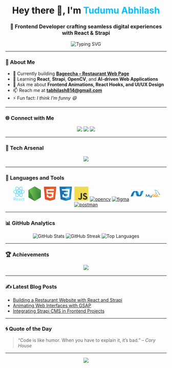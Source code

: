 <!-- Profile Header -->
<h1 align="center">Hey there 👋, I'm <span style="color:#00bfff;">Tudumu Abhilash</span></h1>
<h3 align="center">🚀 Frontend Developer crafting seamless digital experiences with React & Strapi</h3>
<p align="center">
  <img src="https://readme-typing-svg.herokuapp.com?font=Fira+Code&pause=1000&color=00BFFF&center=true&vCenter=true&width=600&lines=Turning+Ideas+Into+Interactive+Web+Experiences;React+%7C+Strapi+%7C+OpenCV+Enthusiast;Design+%26+Code+with+Purpose" alt="Typing SVG" />
</p>

---

### 💫 About Me

- 🔭 Currently building **[Bageecha – Restaurant Web Page](https://tudumuabhilash.github.io/Bageecha/)**  
- 🌱 Learning **React**, **Strapi**, **OpenCV**, and **AI-driven Web Applications**  
- 💬 Ask me about **Frontend Animations, React Hooks, and UI/UX Design**  
- 📫 Reach me at **tabhilash814@gmail.com**  
- ⚡ Fun fact: *I think I’m funny 😄*

---

### 🌐 Connect with Me
<p align="center">
  <a href="https://linkedin.com/in/tudumu-abhilash" target="blank"><img src="https://img.shields.io/badge/-LinkedIn-0077B5?style=for-the-badge&logo=linkedin&logoColor=white"/></a>
  <a href="https://instagram.com/abhi_issac_" target="blank"><img src="https://img.shields.io/badge/-Instagram-E4405F?style=for-the-badge&logo=instagram&logoColor=white"/></a>
  <a href="mailto:tabhilash814@gmail.com"><img src="https://img.shields.io/badge/-Gmail-D14836?style=for-the-badge&logo=gmail&logoColor=white"/></a>
</p>

---

### 🧠 Tech Arsenal
<p align="center">
  <!-- Programming -->
  <img src="https://skillicons.dev/icons?i=html,css,js,ts,react,redux,tailwind,bootstrap,nodejs,express,python,java,dotnet,opencv,figma,photoshop,git,mysql,postgres,vercel" />
</p>

---

### 🧩 Languages and Tools
<p align="center">
  <a href="https://reactjs.org/" target="_blank"><img src="https://raw.githubusercontent.com/devicons/devicon/master/icons/react/react-original-wordmark.svg" alt="react" width="45" height="45"/></a>
  <a href="https://nodejs.org/" target="_blank"><img src="https://raw.githubusercontent.com/devicons/devicon/master/icons/nodejs/nodejs-original.svg" alt="nodejs" width="45" height="45"/></a>
  <a href="https://www.w3.org/html/" target="_blank"><img src="https://raw.githubusercontent.com/devicons/devicon/master/icons/html5/html5-original.svg" alt="html5" width="45" height="45"/></a>
  <a href="https://www.w3schools.com/css/" target="_blank"><img src="https://raw.githubusercontent.com/devicons/devicon/master/icons/css3/css3-original.svg" alt="css3" width="45" height="45"/></a>
  <a href="https://developer.mozilla.org/en-US/docs/Web/JavaScript" target="_blank"><img src="https://raw.githubusercontent.com/devicons/devicon/master/icons/javascript/javascript-original.svg" alt="javascript" width="45" height="45"/></a>
  <a href="https://opencv.org/" target="_blank"><img src="https://www.vectorlogo.zone/logos/opencv/opencv-icon.svg" alt="opencv" width="45" height="45"/></a>
  <a href="https://www.figma.com/" target="_blank"><img src="https://www.vectorlogo.zone/logos/figma/figma-icon.svg" alt="figma" width="45" height="45"/></a>
  <a href="https://dotnet.microsoft.com/" target="_blank"><img src="https://raw.githubusercontent.com/devicons/devicon/master/icons/dot-net/dot-net-original.svg" alt="dotnet" width="45" height="45"/></a>
  <a href="https://www.mysql.com/" target="_blank"><img src="https://raw.githubusercontent.com/devicons/devicon/master/icons/mysql/mysql-original-wordmark.svg" alt="mysql" width="45" height="45"/></a>
  <a href="https://postman.com" target="_blank"><img src="https://www.vectorlogo.zone/logos/getpostman/getpostman-icon.svg" alt="postman" width="45" height="45"/></a>
</p>

---

### 📊 GitHub Analytics
<p align="center">
  <img src="https://github-readme-stats.vercel.app/api?username=tudumuabhilash&show_icons=true&theme=tokyonight" alt="GitHub Stats" />
  <img src="https://github-readme-streak-stats.herokuapp.com/?user=tudumuabhilash&theme=tokyonight" alt="GitHub Streak" />
  <img src="https://github-readme-stats.vercel.app/api/top-langs?username=tudumuabhilash&layout=compact&theme=tokyonight" alt="Top Languages" />
</p>

---

### 🏆 Achievements
<p align="center">
  <img src="https://github-profile-trophy.vercel.app/?username=tudumuabhilash&theme=algolia&no-frame=true&margin-w=15" />
</p>

---

### ✍️ Latest Blog Posts
<!-- BLOG-POST-LIST:START -->
- [Building a Restaurant Website with React and Strapi](#)
- [Animating Web Interfaces with GSAP](#)
- [Integrating Strapi CMS in Frontend Projects](#)
<!-- BLOG-POST-LIST:END -->

---

### 🌀 Quote of the Day
> “Code is like humor. When you have to explain it, it’s bad.” – *Cory House*

---

<p align="center">
  <img src="https://capsule-render.vercel.app/api?type=waving&color=00BFFF&height=100&section=footer"/>
</p>
